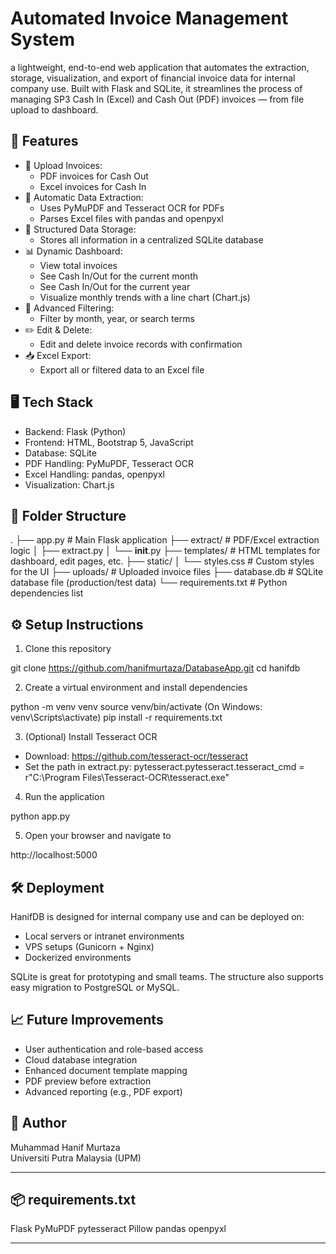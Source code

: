 # Automated Invoice Management System

a lightweight, end-to-end web application that automates the extraction, storage, visualization, and export of financial invoice data for internal company use. Built with Flask and SQLite, it streamlines the process of managing SP3 Cash In (Excel) and Cash Out (PDF) invoices — from file upload to dashboard.

## 🚀 Features

- 📄 Upload Invoices:
  - PDF invoices for Cash Out
  - Excel invoices for Cash In
- 🧠 Automatic Data Extraction:
  - Uses PyMuPDF and Tesseract OCR for PDFs
  - Parses Excel files with pandas and openpyxl
- 🧾 Structured Data Storage:
  - Stores all information in a centralized SQLite database
- 📊 Dynamic Dashboard:
  - View total invoices
  - See Cash In/Out for the current month
  - See Cash In/Out for the current year
  - Visualize monthly trends with a line chart (Chart.js)
- 🔎 Advanced Filtering:
  - Filter by month, year, or search terms
- ✏️ Edit & Delete:
  - Edit and delete invoice records with confirmation
- 📥 Excel Export:
  - Export all or filtered data to an Excel file

## 🖥️ Tech Stack

- Backend: Flask (Python)
- Frontend: HTML, Bootstrap 5, JavaScript
- Database: SQLite
- PDF Handling: PyMuPDF, Tesseract OCR
- Excel Handling: pandas, openpyxl
- Visualization: Chart.js

## 📂 Folder Structure

.
├── app.py                  # Main Flask application
├── extract/                # PDF/Excel extraction logic
│   ├── extract.py
│   └── __init__.py
├── templates/              # HTML templates for dashboard, edit pages, etc.
├── static/
│   └── styles.css          # Custom styles for the UI
├── uploads/                # Uploaded invoice files
├── database.db             # SQLite database file (production/test data)
└── requirements.txt        # Python dependencies list

## ⚙️ Setup Instructions

1. Clone this repository

git clone https://github.com/hanifmurtaza/DatabaseApp.git
cd hanifdb

2. Create a virtual environment and install dependencies

python -m venv venv
source venv/bin/activate  (On Windows: venv\Scripts\activate)
pip install -r requirements.txt

3. (Optional) Install Tesseract OCR

- Download: https://github.com/tesseract-ocr/tesseract
- Set the path in extract.py:
  pytesseract.pytesseract.tesseract_cmd = r"C:\Program Files\Tesseract-OCR\tesseract.exe"

4. Run the application

python app.py

5. Open your browser and navigate to

http://localhost:5000

## 🛠 Deployment

HanifDB is designed for internal company use and can be deployed on:
- Local servers or intranet environments
- VPS setups (Gunicorn + Nginx)
- Dockerized environments

SQLite is great for prototyping and small teams. The structure also supports easy migration to PostgreSQL or MySQL.

## 📈 Future Improvements

- User authentication and role-based access
- Cloud database integration
- Enhanced document template mapping
- PDF preview before extraction
- Advanced reporting (e.g., PDF export)

## 🙌 Author

Muhammad Hanif Murtaza  
Universiti Putra Malaysia (UPM)

---

## 📦 requirements.txt

Flask
PyMuPDF
pytesseract
Pillow
pandas
openpyxl

---
